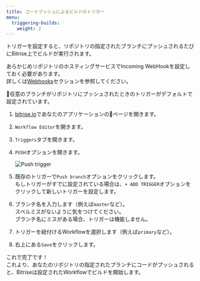 ```yaml
---
title: コードプッシュによるビルドのトリガー
menu:
  triggering-builds:
    weight: 2
---
```

トリガーを設定すると、リポジトリの指定されたブランチにプッシュされるたびにBitrise上でビルドが実行されます。

あらかじめリポジトリのホスティングサービスでIncoming WebHookを設定しておく必要があります。  
詳しくは[Webhooks](/webhooks/index)セクションを参照してください。

任意のブランチがリポジトリにプッシュされたときのトリガーがデフォルトで設定されています。  

1. [bitrise.io](https://www.bitrise.io)であなたのアプリケーションのページを開きます。
2. `Workflow Editor`を開きます。
3. `Triggers`タブを開きます。
4. `PUSH`オプションを開きます。

   ![Push trigger](/img/getting-started/triggering-builds/push-trigger.png)
5. 既存のトリガーで`Push branch`オプションをクリックします。  
   もしトリガーがすでに設定されている場合は、`+ ADD TRIGGER`オプションをクリックして新しいトリガーを設定します。
6. ブランチ名を入力します（例えば`master`など）。  
   スペルミスがないように気をつけてください。  
   ブランチ名にミスがある場合、トリガーは機能しません。
7. トリガーを紐付けるWorkflowを選択します（例えば`primary`など）。
8. 右上にある`Save`をクリックします。

これで完了です！  
これより、あなたのリポジトリの指定されたブランチにコードがプッシュされると、Bitriseは設定されたWorkflowでビルドを開始します。
